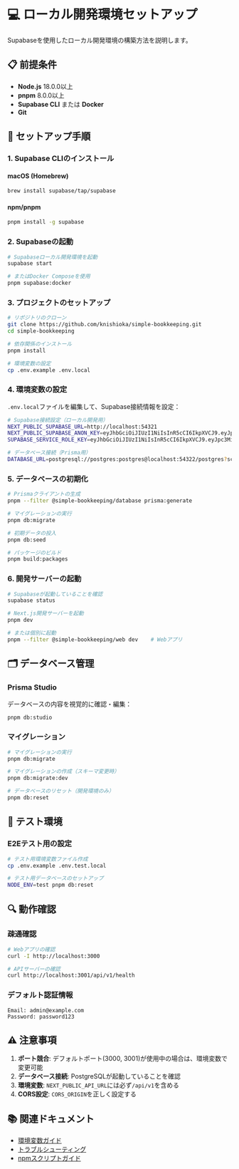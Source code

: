 # 💻 ローカル開発環境セットアップ

Supabaseを使用したローカル開発環境の構築方法を説明します。

## 📋 前提条件

- **Node.js** 18.0.0以上
- **pnpm** 8.0.0以上
- **Supabase CLI** または **Docker**
- **Git**

## 🔧 セットアップ手順

### 1. Supabase CLIのインストール

#### macOS (Homebrew)

```bash
brew install supabase/tap/supabase
```

#### npm/pnpm

```bash
pnpm install -g supabase
```

### 2. Supabaseの起動

```bash
# Supabaseローカル開発環境を起動
supabase start

# またはDocker Composeを使用
pnpm supabase:docker
```

### 3. プロジェクトのセットアップ

```bash
# リポジトリのクローン
git clone https://github.com/knishioka/simple-bookkeeping.git
cd simple-bookkeeping

# 依存関係のインストール
pnpm install

# 環境変数の設定
cp .env.example .env.local
```

### 4. 環境変数の設定

`.env.local`ファイルを編集して、Supabase接続情報を設定：

```bash
# Supabase接続設定（ローカル開発用）
NEXT_PUBLIC_SUPABASE_URL=http://localhost:54321
NEXT_PUBLIC_SUPABASE_ANON_KEY=eyJhbGciOiJIUzI1NiIsInR5cCI6IkpXVCJ9.eyJpc3MiOiJzdXBhYmFzZS1kZW1vIiwicm9sZSI6ImFub24iLCJleHAiOjE5ODM4MTI5OTZ9.CRXP1A7WOeoJeXxjNni43kdQwgnWNReilDMblYTn_I0
SUPABASE_SERVICE_ROLE_KEY=eyJhbGciOiJIUzI1NiIsInR5cCI6IkpXVCJ9.eyJpc3MiOiJzdXBhYmFzZS1kZW1vIiwicm9sZSI6InNlcnZpY2Vfcm9sZSIsImV4cCI6MTk4MzgxMjk5Nn0.EGIM96RAZx35lJzdJsyH-qQwv8Hdp7fsn3W0YpN81IU

# データベース接続（Prisma用）
DATABASE_URL=postgresql://postgres:postgres@localhost:54322/postgres?schema=public
```

### 5. データベースの初期化

```bash
# Prismaクライアントの生成
pnpm --filter @simple-bookkeeping/database prisma:generate

# マイグレーションの実行
pnpm db:migrate

# 初期データの投入
pnpm db:seed

# パッケージのビルド
pnpm build:packages
```

### 6. 開発サーバーの起動

```bash
# Supabaseが起動していることを確認
supabase status

# Next.js開発サーバーを起動
pnpm dev

# または個別に起動
pnpm --filter @simple-bookkeeping/web dev    # Webアプリ
```

## 🗂️ データベース管理

### Prisma Studio

データベースの内容を視覚的に確認・編集：

```bash
pnpm db:studio
```

### マイグレーション

```bash
# マイグレーションの実行
pnpm db:migrate

# マイグレーションの作成（スキーマ変更時）
pnpm db:migrate:dev

# データベースのリセット（開発環境のみ）
pnpm db:reset
```

## 🧪 テスト環境

### E2Eテスト用の設定

```bash
# テスト用環境変数ファイル作成
cp .env.example .env.test.local

# テスト用データベースのセットアップ
NODE_ENV=test pnpm db:reset
```

## 🔍 動作確認

### 疎通確認

```bash
# Webアプリの確認
curl -I http://localhost:3000

# APIサーバーの確認
curl http://localhost:3001/api/v1/health
```

### デフォルト認証情報

```
Email: admin@example.com
Password: password123
```

## ⚠️ 注意事項

1. **ポート競合**: デフォルトポート(3000, 3001)が使用中の場合は、環境変数で変更可能
2. **データベース接続**: PostgreSQLが起動していることを確認
3. **環境変数**: `NEXT_PUBLIC_API_URL`には必ず`/api/v1`を含める
4. **CORS設定**: `CORS_ORIGIN`を正しく設定する

## 📚 関連ドキュメント

- [環境変数ガイド](../ENVIRONMENT_VARIABLES.md)
- [トラブルシューティング](./troubleshooting.md)
- [npmスクリプトガイド](../npm-scripts-guide.md)
